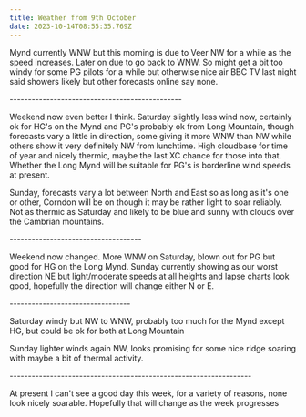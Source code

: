```yaml
---
title: Weather from 9th October
date: 2023-10-14T08:55:35.769Z
---
```

Mynd currently WNW but this morning is due to Veer NW for a while as the speed increases.  Later on due to go back to WNW.  So might get a bit too windy for some PG pilots for a while but otherwise nice air  BBC TV last night said showers likely but other forecasts online say none.

\----------------------------------------------- 

Weekend now even better I think.  Saturday slightly less wind now, certainly ok for HG's on the Mynd and PG's probably ok from Long Mountain, though forecasts vary a little in direction, some giving it more WNW than NW while others show it very definitely NW from lunchtime.  High cloudbase for time of year and nicely thermic, maybe the last XC chance for those into that.   Whether the Long Mynd will be suitable for PG's is borderline wind speeds at present.

Sunday, forecasts vary a lot between North and East so as long as it's one or other, Corndon will be on though it may be rather light to soar reliably.  Not as thermic  as Saturday and likely to be blue and sunny with clouds over the Cambrian mountains.

\------------------------------------

Weekend now changed.  More WNW on Saturday, blown out for PG but good for HG on the Long Mynd.  Sunday currently showing as our worst direction NE but light/moderate speeds at all heights and lapse charts look good, hopefully the direction will change either N or E.

\---------------------------------

Saturday windy but NW to WNW,  probably too much for the Mynd except HG, but could be ok for both at Long Mountain

Sunday lighter winds again NW, looks promising for some nice ridge soaring with maybe a bit of thermal activity.

\------------------------------------------------------------------

At present I can't see a good day this week, for a variety of reasons, none look nicely soarable.  Hopefully that will change as the week progresses